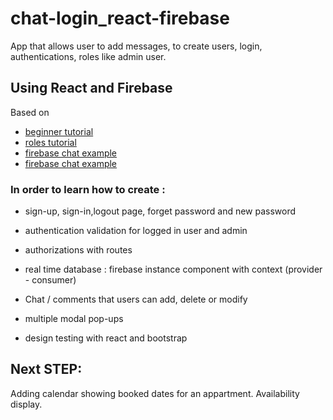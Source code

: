 # chat-login_react-firebase

App that allows user to add messages, to create users, login, authentications, roles like admin user.

## Using React and Firebase

Based on 
* [beginner tutorial](https://www.robinwieruch.de/complete-firebase-authentication-react-tutorial/)
* [roles tutorial](https://www.robinwieruch.de/react-firebase-authorization-roles-permissions/)
* [firebase chat example](https://www.robinwieruch.de/react-firebase-realtime-database/)
* [firebase chat example](https://www.youtube.com/watch?v=ggcOE25WO7o)

### In order to learn how to create :

* sign-up, sign-in,logout page, forget password and new password

* authentication validation for logged in user and admin

* authorizations with routes

* real time database : firebase instance component with context (provider - consumer)

* Chat / comments that users can add, delete or modify

* multiple modal pop-ups

* design testing with react and bootstrap


## Next STEP:

Adding calendar showing booked dates for an appartment. Availability display.

